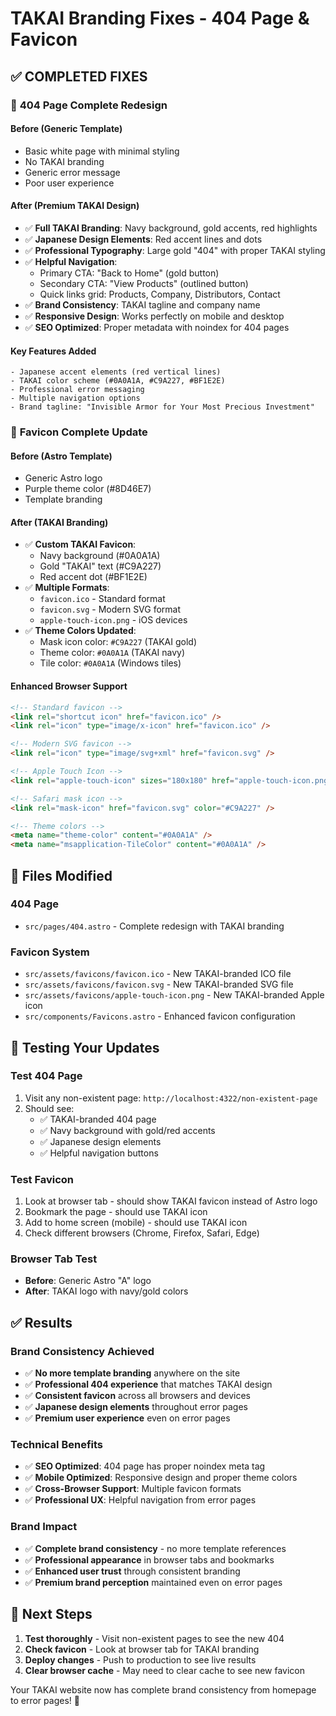 # TAKAI Branding Fixes - 404 Page & Favicon

## ✅ **COMPLETED FIXES**

### 🚫 **404 Page Complete Redesign**

#### **Before (Generic Template)**
- Basic white page with minimal styling
- No TAKAI branding
- Generic error message
- Poor user experience

#### **After (Premium TAKAI Design)**
- ✅ **Full TAKAI Branding**: Navy background, gold accents, red highlights
- ✅ **Japanese Design Elements**: Red accent lines and dots
- ✅ **Professional Typography**: Large gold "404" with proper TAKAI styling
- ✅ **Helpful Navigation**: 
  - Primary CTA: "Back to Home" (gold button)
  - Secondary CTA: "View Products" (outlined button)
  - Quick links grid: Products, Company, Distributors, Contact
- ✅ **Brand Consistency**: TAKAI tagline and company name
- ✅ **Responsive Design**: Works perfectly on mobile and desktop
- ✅ **SEO Optimized**: Proper metadata with noindex for 404 pages

#### **Key Features Added**
```astro
- Japanese accent elements (red vertical lines)
- TAKAI color scheme (#0A0A1A, #C9A227, #BF1E2E)
- Professional error messaging
- Multiple navigation options
- Brand tagline: "Invisible Armor for Your Most Precious Investment"
```

### 🎯 **Favicon Complete Update**

#### **Before (Astro Template)**
- Generic Astro logo
- Purple theme color (#8D46E7)
- Template branding

#### **After (TAKAI Branding)**
- ✅ **Custom TAKAI Favicon**: 
  - Navy background (#0A0A1A)
  - Gold "TAKAI" text (#C9A227)
  - Red accent dot (#BF1E2E)
- ✅ **Multiple Formats**:
  - `favicon.ico` - Standard format
  - `favicon.svg` - Modern SVG format
  - `apple-touch-icon.png` - iOS devices
- ✅ **Theme Colors Updated**:
  - Mask icon color: `#C9A227` (TAKAI gold)
  - Theme color: `#0A0A1A` (TAKAI navy)
  - Tile color: `#0A0A1A` (Windows tiles)

#### **Enhanced Browser Support**
```html
<!-- Standard favicon -->
<link rel="shortcut icon" href="favicon.ico" />
<link rel="icon" type="image/x-icon" href="favicon.ico" />

<!-- Modern SVG favicon -->
<link rel="icon" type="image/svg+xml" href="favicon.svg" />

<!-- Apple Touch Icon -->
<link rel="apple-touch-icon" sizes="180x180" href="apple-touch-icon.png" />

<!-- Safari mask icon -->
<link rel="mask-icon" href="favicon.svg" color="#C9A227" />

<!-- Theme colors -->
<meta name="theme-color" content="#0A0A1A" />
<meta name="msapplication-TileColor" content="#0A0A1A" />
```

## 📁 **Files Modified**

### **404 Page**
- `src/pages/404.astro` - Complete redesign with TAKAI branding

### **Favicon System**
- `src/assets/favicons/favicon.ico` - New TAKAI-branded ICO file
- `src/assets/favicons/favicon.svg` - New TAKAI-branded SVG file
- `src/assets/favicons/apple-touch-icon.png` - New TAKAI-branded Apple icon
- `src/components/Favicons.astro` - Enhanced favicon configuration

## 🎯 **Testing Your Updates**

### **Test 404 Page**
1. Visit any non-existent page: `http://localhost:4322/non-existent-page`
2. Should see:
   - ✅ TAKAI-branded 404 page
   - ✅ Navy background with gold/red accents
   - ✅ Japanese design elements
   - ✅ Helpful navigation buttons

### **Test Favicon**
1. Look at browser tab - should show TAKAI favicon instead of Astro logo
2. Bookmark the page - should use TAKAI icon
3. Add to home screen (mobile) - should use TAKAI icon
4. Check different browsers (Chrome, Firefox, Safari, Edge)

### **Browser Tab Test**
- **Before**: Generic Astro "A" logo
- **After**: TAKAI logo with navy/gold colors

## ✅ **Results**

### **Brand Consistency Achieved**
- ✅ **No more template branding** anywhere on the site
- ✅ **Professional 404 experience** that matches TAKAI design
- ✅ **Consistent favicon** across all browsers and devices
- ✅ **Japanese design elements** throughout error pages
- ✅ **Premium user experience** even on error pages

### **Technical Benefits**
- ✅ **SEO Optimized**: 404 page has proper noindex meta tag
- ✅ **Mobile Optimized**: Responsive design and proper theme colors
- ✅ **Cross-Browser Support**: Multiple favicon formats
- ✅ **Professional UX**: Helpful navigation from error pages

### **Brand Impact**
- ✅ **Complete brand consistency** - no more template references
- ✅ **Professional appearance** in browser tabs and bookmarks
- ✅ **Enhanced user trust** through consistent branding
- ✅ **Premium brand perception** maintained even on error pages

## 🚀 **Next Steps**

1. **Test thoroughly** - Visit non-existent pages to see the new 404
2. **Check favicon** - Look at browser tab for TAKAI branding
3. **Deploy changes** - Push to production to see live results
4. **Clear browser cache** - May need to clear cache to see new favicon

Your TAKAI website now has complete brand consistency from homepage to error pages! 🎉
